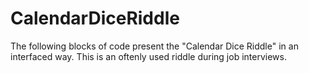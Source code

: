 # CalendarDiceRiddle
The following blocks of code present the "Calendar Dice Riddle" in an interfaced way. This is an oftenly used riddle during job interviews.
